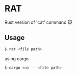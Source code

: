 # RAT
Rust version of 'cat' command 😺

## Usage
```bash
$ rat <file path>
```
using cargo
```bash
$ cargo run -- <file path>
```
